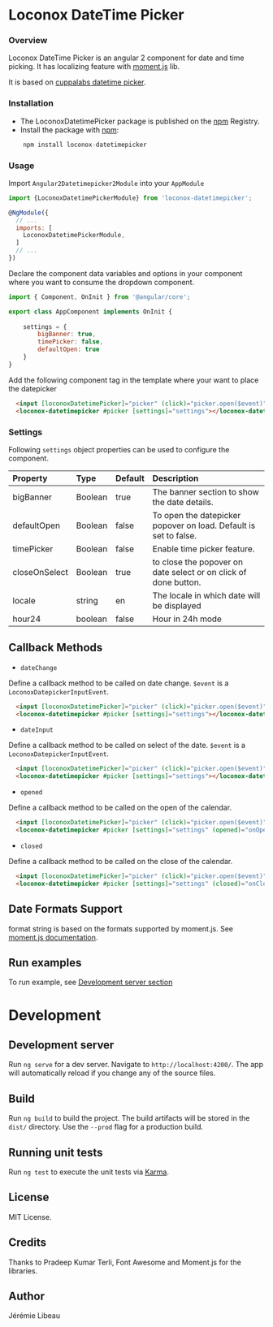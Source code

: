 # Loconox DateTime Picker

### Overview 

Loconox DateTime Picker is an angular 2 component for date and time picking. It has localizing feature with [moment.js](http://momentjs.com/) lib.

It is based on [cuppalabs datetime picker](http://cuppalabs.github.io/components/datepicker).

### Installation
- The LoconoxDatetimePicker package is published on the [npm](https://www.npmjs.com/package/loconox-datetimepicker) Registry. 
-  Install the package with [npm](https://www.npmjs.com): 

```js
	npm install loconox-datetimepicker
```

### Usage

Import `Angular2Datetimepicker2Module` into your `AppModule`

```js
import {LoconoxDatetimePickerModule} from 'loconox-datetimepicker';

@NgModule({
  // ...
  imports: [
    LoconoxDatetimePickerModule,
  ]
  // ...
})

```
Declare the component data variables and options in your component where you want to consume the dropdown component.

```js 
import { Component, OnInit } from '@angular/core';

export class AppComponent implements OnInit {
    
	settings = {
		bigBanner: true,
		timePicker: false,
		defaultOpen: true
	}
}

```

Add the following component tag in the template where your want to place the datepicker

```html
  <input [loconoxDatetimePicker]="picker" (click)="picker.open($event)">
  <loconox-datetimepicker #picker [settings]="settings"></loconox-datetimepicker>

```


### Settings

Following `settings` object properties can be used to configure the component.

|Property	|Type	|Default	|Description	|
|:--- |:--- |:--- |:--- |
|bigBanner|Boolean|true| The banner section to show the date details.  |
|defaultOpen|Boolean|false|To open the datepicker popover on load. Default is set to false.|
|timePicker|Boolean|false|Enable time picker feature.|
|closeOnSelect|Boolean|true|to close the popover on date select or on click of done button.|
|locale|string|en|The locale in which date will be displayed|
|hour24|boolean|false|Hour in 24h mode|


## Callback Methods

- `dateChange`

Define a callback method to be called on date change. `$event` is a `LoconoxDatepickerInputEvent`.

```html
  <input [loconoxDatetimePicker]="picker" (click)="picker.open($event)" (dateChange)="onDateChange($event)">
  <loconox-datetimepicker #picker [settings]="settings"></loconox-datetimepicker>
```

- `dateInput`

Define a callback method to be called on select of the date. `$event` is a `LoconoxDatepickerInputEvent`.

```html
  <input [loconoxDatetimePicker]="picker" (click)="picker.open($event)" (dateInput)="onDateInput($event)">
  <loconox-datetimepicker #picker [settings]="settings"></loconox-datetimepicker>
```

- `opened`

Define a callback method to be called on the open of the calendar.

```html
  <input [loconoxDatetimePicker]="picker" (click)="picker.open($event)">
  <loconox-datetimepicker #picker [settings]="settings" (opened)="onOpen($event)"></loconox-datetimepicker>
```

- `closed`

Define a callback method to be called on the close of the calendar.

```html
  <input [loconoxDatetimePicker]="picker" (click)="picker.open($event)">
  <loconox-datetimepicker #picker [settings]="settings" (closed)="onClose($event)"></loconox-datetimepicker>
```

## Date Formats Support

format string is based on the formats supported by moment.js. See [moment.js documentation](http://momentjs.com/docs/#/displaying/format/).

## Run examples

To run example, see [Development server section](#development-server)

# Development

## Development server

Run `ng serve` for a dev server. Navigate to `http://localhost:4200/`. The app will automatically reload if you change any of the source files.

## Build

Run `ng build` to build the project. The build artifacts will be stored in the `dist/` directory. Use the `--prod` flag for a production build.

## Running unit tests

Run `ng test` to execute the unit tests via [Karma](https://karma-runner.github.io).


## License
MIT License.

## Credits
Thanks to Pradeep Kumar Terli, Font Awesome and Moment.js for the libraries.

## Author
Jérémie Libeau
